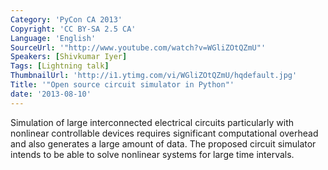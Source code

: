 ```yaml
---
Category: 'PyCon CA 2013'
Copyright: 'CC BY-SA 2.5 CA'
Language: 'English'
SourceUrl: '"http://www.youtube.com/watch?v=WGliZOtQZmU"'
Speakers: [Shivkumar Iyer]
Tags: [Lightning talk]
ThumbnailUrl: 'http://i1.ytimg.com/vi/WGliZOtQZmU/hqdefault.jpg'
Title: '"Open source circuit simulator in Python"'
date: '2013-08-10'
---
```

Simulation of large interconnected electrical circuits particularly with nonlinear controllable devices requires significant computational overhead and also generates a large amount of data. The proposed circuit simulator intends to be able to solve nonlinear systems for large time intervals.
